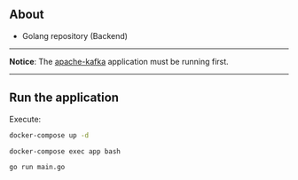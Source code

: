 ## About
- Golang repository (Backend) 

---

**Notice**: The [apache-kafka](https://github.com/MessiasJunio/real-time-delivery/tree/main/apache-kafka) application must be running first.

---

## Run the application

Execute:

```bash
docker-compose up -d

docker-compose exec app bash

go run main.go
```